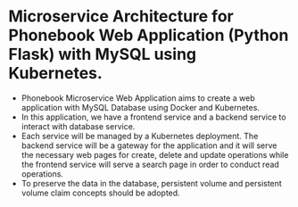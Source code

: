 # Microservice Architecture for Phonebook Web Application (Python Flask) with MySQL using Kubernetes.

- Phonebook Microservice Web Application aims to create a web application with MySQL Database using Docker and Kubernetes. 
- In this application, we have a frontend service and a backend service to interact with database service.
- Each service will be managed by a Kubernetes deployment. The backend service will be a gateway for the application and it will serve the necessary web pages for create, delete and update operations while the frontend service will serve a search page in order to conduct read operations.
- To preserve the data in the database, persistent volume and persistent volume claim concepts should be adopted.
